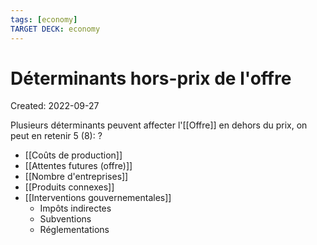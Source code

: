 ```yaml
---
tags: [economy]
TARGET DECK: economy
---
```

# Déterminants hors-prix de l'offre
Created: 2022-09-27

Plusieurs déterminants peuvent affecter l'[[Offre]] en dehors du prix, on peut en retenir 5 (8):
?
- [[Coûts de production]]
- [[Attentes futures (offre)]]
- [[Nombre d'entreprises]]
- [[Produits connexes]]
- [[Interventions gouvernementales]]
	-  Impôts indirectes
	-   Subventions
	-   Réglementations
<!--SR:!2024-04-01,25,170-->

